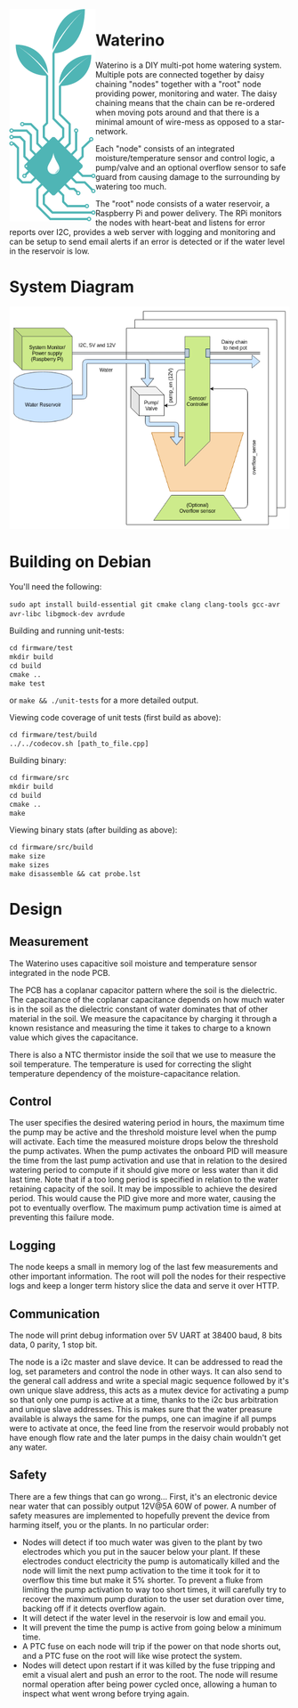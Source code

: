 <img alt="Waterino Logo" src="https://github.com/EmilyBjoerk/Waterino/blob/master/doc/art/large.png?raw=true" align="left"/>

# Waterino

Waterino is a DIY multi-pot home watering system. Multiple pots are connected together by daisy chaining "nodes" together with a "root" node providing power, monitoring and water. The daisy chaining means that the chain can be re-ordered when moving pots around and that there is a minimal amount of wire-mess as opposed to a star-network.

Each "node" consists of an integrated moisture/temperature sensor and control logic, a pump/valve and an optional overflow sensor to safe guard from causing damage to the surrounding by watering too much.

The "root" node consists of a water reservoir, a Raspberry Pi and power delivery. The RPi monitors the nodes with heart-beat and listens for error reports over I2C, provides a web server with logging and monitoring and can be setup to send email alerts if an error is detected or if the water level in the reservoir is low.

# System Diagram
<img alt="Waterino Logo" src="https://github.com/EmilyBjoerk/Waterino/blob/master/doc/art/Waterino System Design.png?raw=true"/>

# Building on Debian
You'll need the following:

```sudo apt install build-essential git cmake clang clang-tools gcc-avr avr-libc libgmock-dev avrdude```

Building and running unit-tests:

```
cd firmware/test
mkdir build
cd build
cmake ..
make test
```

or ``` make && ./unit-tests ``` for a more detailed output.

Viewing code coverage of unit tests (first build as above):

```
cd firmware/test/build
../../codecov.sh [path_to_file.cpp]
```

Building binary:

```
cd firmware/src
mkdir build
cd build
cmake ..
make
```

Viewing binary stats (after building as above):

```
cd firmware/src/build
make size
make sizes
make disassemble && cat probe.lst
```


# Design
## Measurement
The Waterino uses capacitive soil moisture and temperature sensor integrated in the node PCB.

The PCB has a coplanar capacitor pattern where the soil is the dielectric. The capacitance of the coplanar capacitance depends on how much water is in the soil as the dielectric constant of water dominates that of other material in the soil. We measure the capacitance by charging it through a known resistance and measuring the time it takes to charge to a known value which gives the capacitance.

There is also a NTC thermistor inside the soil that we use to measure the soil temperature. The temperature is used for correcting the slight temperature dependency of the moisture-capacitance relation.

## Control
The user specifies the desired watering period in hours, the maximum time the pump may be active and the threshold moisture level when the pump will activate.
Each time the measured moisture drops below the threshold the pump activates. When the pump activates the onboard PID will measure the time from the last pump activation and use that in relation to the desired watering period to compute if it should give more or less water than it did last time.
Note that if a too long period is specified in relation to the water retaining capacity of the soil. It may be impossible to achieve the desired period. This would cause the PID give more and more water, causing the pot to eventually overflow. The maximum pump activation time is aimed at preventing this failure mode. 

## Logging
The node keeps a small in memory log of the last few measurements and other important information. The root will poll the nodes for their respective logs and keep a longer term history slice the data and serve it over HTTP.

## Communication
The node will print debug information over 5V UART at 38400 baud, 8 bits data, 0 parity, 1 stop bit.

The node is a i2c master and slave device. It can be addressed to read the log, set parameters and control the node in other ways. It can also send to the general call address and write a special magic sequence followed by it's own unique slave address, this acts as a mutex device for activating a pump so that only one pump is active at a time, thanks to the i2c bus arbitration and unique slave addresses. This is makes sure that the water preasure available is always the same for the pumps, one can imagine if all pumps were to activate at once, the feed line from the reservoir would probably not have enough flow rate and the later pumps in the daisy chain wouldn't get any water.

## Safety
There are a few things that can go wrong... First, it's an electronic device near water that can possibly output 12V@5A 60W of power. A number of safety measures are implemented to hopefully prevent the device from harming itself, you or the plants.
In no particular order:

* Nodes will detect if too much water was given to the plant by two electrodes which you put in the saucer below your plant. If these electrodes conduct electricity the pump is automatically killed and the node will limit the next pump activation to the time it took for it to overflow this time but make it 5% shorter. To prevent a fluke from limiting the pump activation to way too short times, it will carefully try to recover the maximum pump duration to the user set duration over time, backing off if it detects overflow again.
* It will detect if the water level in the reservoir is low and email you.
* It will prevent the time the pump is active from going below a minimum time.
* A PTC fuse on each node will trip if the power on that node shorts out, and a PTC fuse on the root will like wise protect the system.
* Nodes will detect upon restart if it was killed by the fuse tripping and emit a visual alert and push an error to the root. The node will resume normal operation after being power cycled once, allowing a human to inspect what went wrong before trying again.

